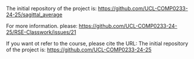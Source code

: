 The initial repository of the project is: https://github.com/UCL-COMP0233-24-25/sagittal_average

For more information. please: https://github.com/UCL-COMP0233-24-25/RSE-Classwork/issues/21

If you want ot refer to the course, please cite the URL: The initial repository of the project is: https://github.com/UCL-COMP0233-24-25
